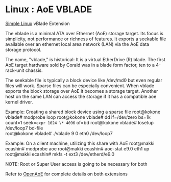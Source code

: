 # Linux : AoE VBLADE

[Simple Linux](https://users.simplenix.com/forum) vBlade Extension

The vblade is a minimal ATA over Ethernet (AoE) storage target.  Its
focus is simplicity, not performance or richness of features.  It
exports a seekable file available over an ethernet local area network
(LAN) via the AoE data storage protocol.

The name, "vblade," is historical: It is a virtual EtherDrive (R)
blade.  The first AoE target hardware sold by Coraid was in a blade
form factor, ten to a 4-rack-unit chassis.

The seekable file is typically a block device like /dev/md0 but even
regular files will work.  Sparse files can be especially convenient.
When vblade exports the block storage over AoE it becomes a storage
target.  Another host on the same LAN can access the storage if it has
a compatible aoe kernel driver.

Example: Creating a shared block device using a sparse file
  root@kokone vblade# modprobe loop
  root@kokone vblade# dd if=/dev/zero bs=1k count=1 seek=`expr 1024 \* 4096` of=bd
  root@kokone vblade# losetup /dev/loop7 bd-file  
  root@kokone vblade# ./vblade 9 0 eth0 /dev/loop7 

Example: On a client machine, utilizing this share with AoE
  root@makki ecashin# modprobe aoe
  root@makki ecashin# aoe-stat
      e9.0            eth1              up
  root@makki ecashin# mkfs -t ext3 /dev/etherd/e9.0

NOTE: Root or Super User access is going to be necessary for both

Refer to [OpenAoE](https://github.com/OpenAoE) for complete details on both extensions

